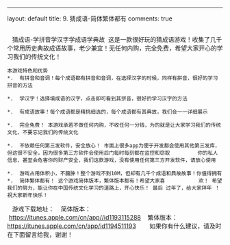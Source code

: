---
layout: default
title: 9. 猜成语-简体繁体都有
comments: true
##
    猜成语-学拼音学汉字学成语学典故  这是一款很好玩的猜成语游戏！收集了几千个常用历史典故成语故事，老少兼宜！无任何内购，完全免费，希望大家开心的学习我们的传统文化！
    
    本游戏特色和优势
    *.  有拼音和音调！每个成语都有拼音和音调，在选择汉字的时候，同样有拼音，很好的学习拼音的方法
    
    *.  学汉字！选择填成语的汉字，点击即可看到其拼音，很好的学习汉字的方法
    
    *.  有成语故事！每个成语都是精挑细选的，每个成语都有其典故，我们会一一详细展示
    
    *.  完全免费！ 本游戏承若不做任何内购，不收任何一分钱，为的就是让大家学习我们的传统文化，不要忘记我们的传统文化
    
    *.  不依赖任何第三发软件，安全放心！ 市面上很多app为便于开发都会使用其他第三发库，但这很不安全，因为很多第三方软件会使用后门每时每刻都在监控和窃取         你的私人信息，甚至会危害你的财产安全，我们这款游戏，没有使用任何第三方开发软件，请放心使用
    
    *.  游戏占用体积小，不臃肿！整个游戏不到10M，但却有几千个成语和典故故事！你值得拥有*.  简体繁体都有！ 这个游戏简体版本，繁体版本都有！希望大家喜           欢！ 希望我们的努力，能让你在中国传统文化学习的道路上，开心快乐！ 最后 过年了，给大家拜年 ！祝大家新年快乐！
    
    游戏下载地址：
    简体版本：
        https://itunes.apple.com/cn/app//id1193115288
    繁体版本：
        https://itunes.apple.com/cn/app/id1194511193
    
    如果你有什么建议，请及时在下面留言给我，谢谢！
